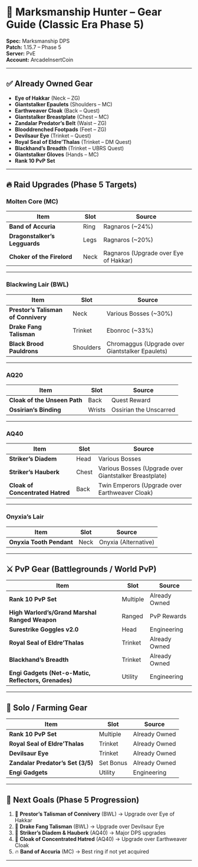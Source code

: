 # 🏹 Marksmanship Hunter – Gear Guide (Classic Era Phase 5)

**Spec:** Marksmanship DPS  
**Patch:** 1.15.7 – Phase 5  
**Server:** PvE  
**Account:** ArcadeInsertCoin  

---

## ✅ Already Owned Gear
- **Eye of Hakkar** (Neck – ZG)  
- **Giantstalker Epaulets** (Shoulders – MC)  
- **Earthweaver Cloak** (Back – Quest)  
- **Giantstalker Breastplate** (Chest – MC)  
- **Zandalar Predator’s Belt** (Waist – ZG)  
- **Blooddrenched Footpads** (Feet – ZG)  
- **Devilsaur Eye** (Trinket – Quest)  
- **Royal Seal of Eldre’Thalas** (Trinket – DM Quest)  
- **Blackhand’s Breadth** (Trinket – UBRS Quest)  
- **Giantstalker Gloves** (Hands – MC)  
- **Rank 10 PvP Set**  

---

## 🔥 Raid Upgrades (Phase 5 Targets)

### Molten Core (MC)
| Item | Slot | Source |
|------|------|--------|
| **Band of Accuria** | Ring | Ragnaros (~24%) |
| **Dragonstalker’s Legguards** | Legs | Ragnaros (~20%) |
| **Choker of the Firelord** | Neck | Ragnaros (Upgrade over Eye of Hakkar) |

---

### Blackwing Lair (BWL)
| Item | Slot | Source |
|------|------|--------|
| **Prestor’s Talisman of Connivery** | Neck | Various Bosses (~30%) |
| **Drake Fang Talisman** | Trinket | Ebonroc (~33%) |
| **Black Brood Pauldrons** | Shoulders | Chromaggus (Upgrade over Giantstalker Epaulets) |

---

### AQ20
| Item | Slot | Source |
|------|------|--------|
| **Cloak of the Unseen Path** | Back | Quest Reward |
| **Ossirian’s Binding** | Wrists | Ossirian the Unscarred |

---

### AQ40
| Item | Slot | Source |
|------|------|--------|
| **Striker’s Diadem** | Head | Various Bosses |
| **Striker’s Hauberk** | Chest | Various Bosses (Upgrade over Giantstalker Breastplate) |
| **Cloak of Concentrated Hatred** | Back | Twin Emperors (Upgrade over Earthweaver Cloak) |

---

### Onyxia’s Lair
| Item | Slot | Source |
|------|------|--------|
| **Onyxia Tooth Pendant** | Neck | Onyxia (Alternative) |

---

## ⚔️ PvP Gear (Battlegrounds / World PvP)
| Item | Slot | Source |
|------|------|--------|
| **Rank 10 PvP Set** | Multiple | Already Owned |
| **High Warlord’s/Grand Marshal Ranged Weapon** | Ranged | PvP Rewards |
| **Surestrike Goggles v2.0** | Head | Engineering |
| **Royal Seal of Eldre’Thalas** | Trinket | Already Owned |
| **Blackhand’s Breadth** | Trinket | Already Owned |
| **Engi Gadgets (Net-o-Matic, Reflectors, Grenades)** | Utility | Engineering |

---

## 🐺 Solo / Farming Gear
| Item | Slot | Source |
|------|------|--------|
| **Rank 10 PvP Set** | Multiple | Already Owned |
| **Royal Seal of Eldre’Thalas** | Trinket | Already Owned |
| **Devilsaur Eye** | Trinket | Already Owned |
| **Zandalar Predator’s Set (3/5)** | Set Bonus | Already Owned |
| **Engi Gadgets** | Utility | Engineering |

---

## 📌 Next Goals (Phase 5 Progression)
1. 🐉 **Prestor’s Talisman of Connivery** (BWL) → Upgrade over Eye of Hakkar  
2. 🐉 **Drake Fang Talisman** (BWL) → Upgrade over Devilsaur Eye  
3. 🏯 **Striker’s Diadem & Hauberk** (AQ40) → Major DPS upgrades  
4. 🏯 **Cloak of Concentrated Hatred** (AQ40) → Upgrade over Earthweaver Cloak  
5. 🔥 **Band of Accuria** (MC) → Best ring if not yet acquired  

---
